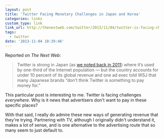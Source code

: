 ```yaml
---
layout: post
title: 'Twitter Facing Monetary Challenges in Japan and Korea'
categories: links
custom_type: link
link_url: http://thenextweb.com/twitter/2013/11/04/twitter-is-facing-challenges-making-money-in-japan-and-korea
tags:
  - twitter
date: '2013-11-04 10:39:46'
---
```

Reported on *The Next Web*:

>Twitter is strong in Japan (as [we noted back in 2011](http://thenextweb.com/socialmedia/2011/02/02/why-twitter-outguns-facebook-in-japan/)) where it’s used by one-third of the Internet population — but the country accounts for under 10 percent of its global revenue and one ad exec told WSJ that many Japanese brands “don’t think Twitter is something to pay money for.”

This particular post is interesting to me. Twitter is facing challenges *everywhere*. Why is it news that advertisers don't want to pay in these specific places?

With that said, I really do admire these new ways of generating revenue that they're trying. Partnering with TV, although I originally didn't understand it, makes a lot of sense, and is one alternative to the advertising route that so many seem to just default to.
